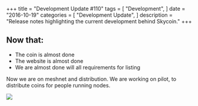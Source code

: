+++
title = "Development Update #110"
tags = [
    "Development",
]
date = "2016-10-19"
categories = [
    "Development Update",
]
description = "Release notes highlighting the current development behind Skycoin."
+++

## Now that:
- The coin is almost done
- The website is almost done
- We are almost done will all requirements for listing

Now we are on meshnet and distribution. We are working on pilot, to distribute coins for people running nodes.

![](http://i.imgur.com/oUoWDbJ.png)
